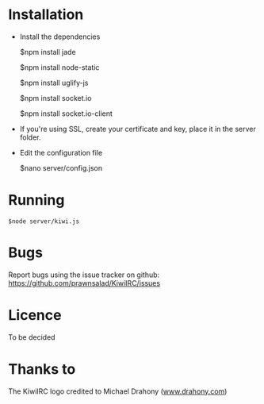 # Installation

* Install the dependencies

    $npm install jade

    $npm install node-static

    $npm install uglify-js

    $npm install socket.io

    $npm install socket.io-client
    
* If you're using SSL, create your certificate and key, place it in the server folder.

* Edit the configuration file

    $nano server/config.json
    
# Running 
    $node server/kiwi.js

# Bugs
Report bugs using the issue tracker on github: https://github.com/prawnsalad/KiwiIRC/issues

# Licence

To be decided


# Thanks to
The KiwiIRC logo credited to Michael Drahony (www.drahony.com)
